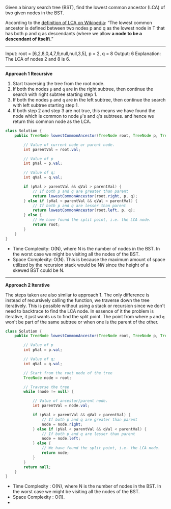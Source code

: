 Given a binary search tree (BST), find the lowest common ancestor (LCA) of two given nodes in the BST.

According to the [definition of LCA on Wikipedia](https://en.wikipedia.org/wiki/Lowest_common_ancestor): “The lowest common ancestor is defined between two nodes p and q as the lowest node in T that has both p and q as descendants (where we allow **a node to be a descendant of itself**).”

---

Input: root = [6,2,8,0,4,7,9,null,null,3,5], p = 2, q = 8
Output: 6
Explanation: The LCA of nodes 2 and 8 is 6.

---

**Approach 1 Recursive**

1. Start traversing the tree from the root node.
2. If both the nodes `p` and `q` are in the right subtree, then continue the search with right subtree starting step 1.
3. If both the nodes `p` and `q` are in the left subtree, then continue the search with left subtree starting step 1.
4. If both step 2 and step 3 are not true, this means we have found the node which is common to node `p`'s and `q`'s subtrees. and hence we return this common node as the LCA.

```java
class Solution {
    public TreeNode lowestCommonAncestor(TreeNode root, TreeNode p, TreeNode q) {

        // Value of current node or parent node.
        int parentVal = root.val;

        // Value of p
        int pVal = p.val;

        // Value of q;
        int qVal = q.val;

        if (pVal > parentVal && qVal > parentVal) {
            // If both p and q are greater than parent
            return lowestCommonAncestor(root.right, p, q);
        } else if (pVal < parentVal && qVal < parentVal) {
            // If both p and q are lesser than parent
            return lowestCommonAncestor(root.left, p, q);
        } else {
            // We have found the split point, i.e. the LCA node.
            return root;
        }
    }
}
```

- Time Complexity: O(N), where N is the number of nodes in the BST. In the worst case we might be visiting all the nodes of the BST.
- Space Complexity: O(N). This is because the maximum amount of space utilized by the recursion stack would be N*N* since the height of a skewed BST could be N.

---

**Approach 2 Iterative**

The steps taken are also similar to approach 1. The only difference is instead of recursively calling the function, we traverse down the tree iteratively. This is possible without using a stack or recursion since we don't need to backtrace to find the LCA node. In essence of it the problem is iterative, it just wants us to find the split point. The point from where `p` and `q` won't be part of the same subtree or when one is the parent of the other.

```java
class Solution {
    public TreeNode lowestCommonAncestor(TreeNode root, TreeNode p, TreeNode q) {

        // Value of p
        int pVal = p.val;

        // Value of q;
        int qVal = q.val;

        // Start from the root node of the tree
        TreeNode node = root;

        // Traverse the tree
        while (node != null) {

            // Value of ancestor/parent node.
            int parentVal = node.val;

            if (pVal > parentVal && qVal > parentVal) {
                // If both p and q are greater than parent
                node = node.right;
            } else if (pVal < parentVal && qVal < parentVal) {
                // If both p and q are lesser than parent
                node = node.left;
            } else {
                // We have found the split point, i.e. the LCA node.
                return node;
            }
        }
        return null;
    }
}
```

- Time Complexity : O(N), where N is the number of nodes in the BST. In the worst case we might be visiting all the nodes of the BST.
- Space Complexity : O(1). 
- 